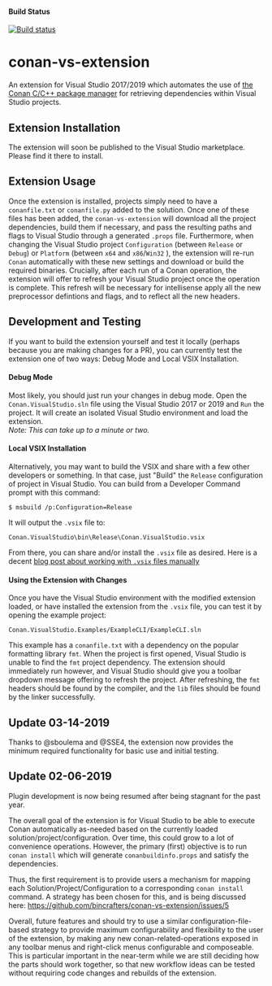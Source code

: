 #### Build Status
[![Build status](https://ci.appveyor.com/api/projects/status/8ddamkckmfgu618o/branch/master?svg=true)](https://ci.appveyor.com/project/ConanOrgCI/conan-vs-extension/branch/master)

conan-vs-extension
==================

An extension for Visual Studio 2017/2019 which automates the use of [the Conan C/C++ package manager](https://conan.io/) for retrieving dependencies within Visual Studio projects.  

Extension Installation
-----------------------
The extension will soon be published to the Visual Studio marketplace. Please find it there to install. 

Extension Usage
-----------------------
Once the extension is installed, projects simply need to have a `conanfile.txt` or `conanfile.py` added to the solution.  Once one of these files has been added, the `conan-vs-extension` will download all the project dependencies, build them if necessary, and pass the resulting paths and flags to Visual Studio through a generated `.props` file. Furthermore, when changing the Visual Studio project `Configuration` (between `Release` or `Debug`) or `Platform` (between `x64` and `x86`/`Win32` ), the extension will re-run `Conan` automatically with these new settings and download or build the required binaries.  Crucially, after each run of a Conan operation, the extension will offer to refresh your Visual Studio project once the operation is complete.  This refresh will be necessary for intellisense apply all the new preprocessor defintions and flags, and to reflect all the new headers.  

Development and Testing
-----------------------  
If you want to build the extension yourself and test it locally (perhaps because you are making changes for a PR), you can currently test the extension one of two ways:  Debug Mode and Local VSIX Installation.

#### Debug Mode  
Most likely, you should just run your changes in debug mode.  Open the `Conan.VisualStudio.sln` file using the Visual Studio 2017 or 2019 and  `Run` the project. It will create an isolated Visual Studio environment and load the extension.  
*Note: This can take up to a minute or two.*

#### Local VSIX Installation  
Alternatively, you may want to build the VSIX and share with a few other developers or something.  In that case, just "Build" the `Release` configuration of project in Visual Studio.  You can build from a Developer Command prompt with this command: 

	$ msbuild /p:Configuration=Release


It will output the `.vsix` file to:  

	Conan.VisualStudio\bin\Release\Conan.VisualStudio.vsix
	
From there, you can share and/or install the `.vsix` file as desired. Here is a decent [blog post about working with `.vsix` files manually](https://weblog.west-wind.com/posts/2016/Mar/01/Registering-and-Unregistering-a-VSIX-Extension-from-the-Command-Line#Installing)

#### Using the Extension with Changes

Once you have the Visual Studio environment with the modified extension loaded, or have installed the extension from the `.vsix` file, you can test it by opening the example project:

	Conan.VisualStudio.Examples/ExampleCLI/ExampleCLI.sln

This example has a `conanfile.txt` with a dependency on the popular formatting library `fmt`.  When the project is first opened, Visual Studio is unable to find the `fmt` project dependency.  The extension should immediately run however, and Visual Studio should give you a toolbar dropdown message offering to refresh the project.  After refreshing, the `fmt` headers should be found by the compiler, and the `lib` files should be found by the linker successfully.  


Update 03-14-2019
------------------
Thanks to @sboulema and @SSE4, the extension now provides the minimum required functionality for basic use and initial testing. 

Update 02-06-2019
------------------
Plugin development is now being resumed after being stagnant for the past year. 

The overall goal of the extension is for Visual Studio to be able to execute Conan automatically as-needed based on the currently loaded solution/project/configuration.  Over time, this could grow to a lot of convenience operations.  However, the primary (first) objective is to run `conan install` which will generate `conanbuildinfo.props` and satisfy the dependencies. 

Thus, the first requirement is to provide users a mechanism for mapping each Solution/Project/Configuration to a corresponding `conan install` command. A strategy has been chosen for this, and is being discussed here: https://github.com/bincrafters/conan-vs-extension/issues/5

Overall, future features and should try to use a similar configuration-file-based strategy to provide maximum configurability and flexibility to the user of the extension, by making any new conan-related-operations exposed in any toolbar menus and right-click menus configurable and composeable.  This is particular important in the near-term while we are still deciding how the parts should work together, so that new workflow ideas can be tested without requiring code changes and rebuilds of the extension. 

